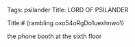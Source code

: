 Tags: psilander
Title: LORD OF PSILANDER
  
Title:# (rambling oxo54oRgDo1uexhnwo1)  
  
the phone booth at the sixth floor